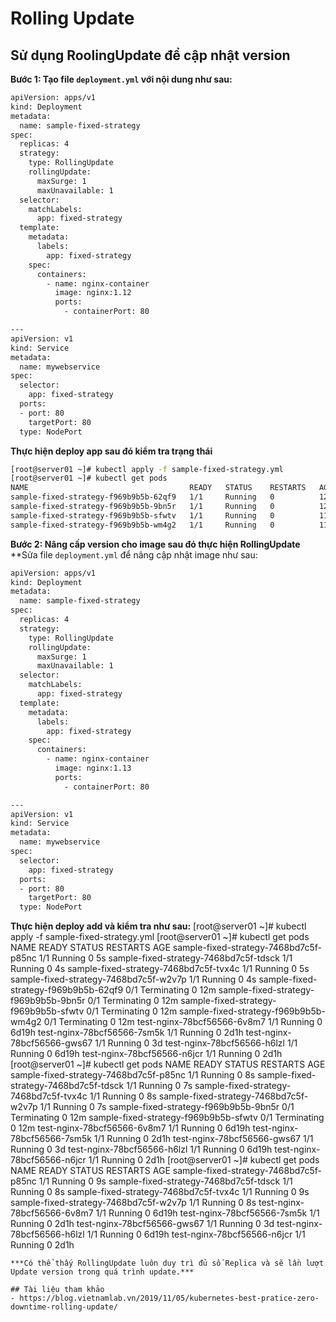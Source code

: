 # Rolling Update
## Sử dụng RoolingUpdate để cập nhật version
**Bước 1: Tạo file `deployment.yml` với nội dung như sau:**
```sh
apiVersion: apps/v1
kind: Deployment
metadata:
  name: sample-fixed-strategy
spec:
  replicas: 4
  strategy:
    type: RollingUpdate
    rollingUpdate:
      maxSurge: 1
      maxUnavailable: 1
  selector:
    matchLabels:
      app: fixed-strategy
  template:
    metadata:
      labels:
        app: fixed-strategy
    spec:
      containers:
        - name: nginx-container
          image: nginx:1.12
          ports:
            - containerPort: 80

---
apiVersion: v1
kind: Service
metadata:
  name: mywebservice
spec:
  selector:
    app: fixed-strategy
  ports:
  - port: 80
    targetPort: 80
  type: NodePort
  ```
**Thực hiện deploy app sau đó kiểm tra trạng thái**
```sh
[root@server01 ~]# kubectl apply -f sample-fixed-strategy.yml
[root@server01 ~]# kubectl get pods
NAME                                    READY   STATUS    RESTARTS   AGE
sample-fixed-strategy-f969b9b5b-62qf9   1/1     Running   0          12s
sample-fixed-strategy-f969b9b5b-9bn5r   1/1     Running   0          12s
sample-fixed-strategy-f969b9b5b-sfwtv   1/1     Running   0          11s
sample-fixed-strategy-f969b9b5b-wm4g2   1/1     Running   0          11s
```
**Bước 2: Nâng cấp version cho image sau đó thực hiện RollingUpdate**
**Sửa file `deployment.yml` để nâng cập nhật image như sau:
```sh
apiVersion: apps/v1
kind: Deployment
metadata:
  name: sample-fixed-strategy
spec:
  replicas: 4
  strategy:
    type: RollingUpdate
    rollingUpdate:
      maxSurge: 1
      maxUnavailable: 1
  selector:
    matchLabels:
      app: fixed-strategy
  template:
    metadata:
      labels:
        app: fixed-strategy
    spec:
      containers:
        - name: nginx-container
          image: nginx:1.13
          ports:
            - containerPort: 80

---
apiVersion: v1
kind: Service
metadata:
  name: mywebservice
spec:
  selector:
    app: fixed-strategy
  ports:
  - port: 80
    targetPort: 80
  type: NodePort
```
**Thực hiện deploy add và kiểm tra như sau:**
[root@server01 ~]# kubectl apply -f sample-fixed-strategy.yml
[root@server01 ~]# kubectl get pods
NAME                                     READY   STATUS        RESTARTS   AGE
sample-fixed-strategy-7468bd7c5f-p85nc   1/1     Running       0          5s
sample-fixed-strategy-7468bd7c5f-tdsck   1/1     Running       0          4s
sample-fixed-strategy-7468bd7c5f-tvx4c   1/1     Running       0          5s
sample-fixed-strategy-7468bd7c5f-w2v7p   1/1     Running       0          4s
sample-fixed-strategy-f969b9b5b-62qf9    0/1     Terminating   0          12m
sample-fixed-strategy-f969b9b5b-9bn5r    0/1     Terminating   0          12m
sample-fixed-strategy-f969b9b5b-sfwtv    0/1     Terminating   0          12m
sample-fixed-strategy-f969b9b5b-wm4g2    0/1     Terminating   0          12m
test-nginx-78bcf56566-6v8m7              1/1     Running       0          6d19h
test-nginx-78bcf56566-7sm5k              1/1     Running       0          2d1h
test-nginx-78bcf56566-gws67              1/1     Running       0          3d
test-nginx-78bcf56566-h6lzl              1/1     Running       0          6d19h
test-nginx-78bcf56566-n6jcr              1/1     Running       0          2d1h
[root@server01 ~]# kubectl get pods
NAME                                     READY   STATUS        RESTARTS   AGE
sample-fixed-strategy-7468bd7c5f-p85nc   1/1     Running       0          8s
sample-fixed-strategy-7468bd7c5f-tdsck   1/1     Running       0          7s
sample-fixed-strategy-7468bd7c5f-tvx4c   1/1     Running       0          8s
sample-fixed-strategy-7468bd7c5f-w2v7p   1/1     Running       0          7s
sample-fixed-strategy-f969b9b5b-9bn5r    0/1     Terminating   0          12m
sample-fixed-strategy-f969b9b5b-sfwtv    0/1     Terminating   0          12m
test-nginx-78bcf56566-6v8m7              1/1     Running       0          6d19h
test-nginx-78bcf56566-7sm5k              1/1     Running       0          2d1h
test-nginx-78bcf56566-gws67              1/1     Running       0          3d
test-nginx-78bcf56566-h6lzl              1/1     Running       0          6d19h
test-nginx-78bcf56566-n6jcr              1/1     Running       0          2d1h
[root@server01 ~]# kubectl get pods
NAME                                     READY   STATUS    RESTARTS   AGE
sample-fixed-strategy-7468bd7c5f-p85nc   1/1     Running   0          9s
sample-fixed-strategy-7468bd7c5f-tdsck   1/1     Running   0          8s
sample-fixed-strategy-7468bd7c5f-tvx4c   1/1     Running   0          9s
sample-fixed-strategy-7468bd7c5f-w2v7p   1/1     Running   0          8s
test-nginx-78bcf56566-6v8m7              1/1     Running   0          6d19h
test-nginx-78bcf56566-7sm5k              1/1     Running   0          2d1h
test-nginx-78bcf56566-gws67              1/1     Running   0          3d
test-nginx-78bcf56566-h6lzl              1/1     Running   0          6d19h
test-nginx-78bcf56566-n6jcr              1/1     Running   0          2d1h
```
***Có thể thấy RollingUpdate luôn duy trì đủ số Replica và sẽ lần lượt Update version trong quá trình update.***

## Tài liệu tham khảo
- https://blog.vietnamlab.vn/2019/11/05/kubernetes-best-pratice-zero-downtime-rolling-update/
